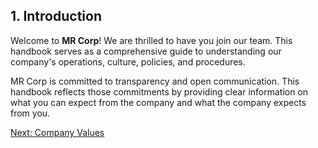 ## 1. Introduction

Welcome to **MR Corp**! We are thrilled to have you join our team. This handbook serves as a comprehensive guide to understanding our company's operations, culture, policies, and procedures.

MR Corp is committed to transparency and open communication. This handbook reflects those commitments by providing clear information on what you can expect from the company and what the company expects from you.

[Next: Company Values](/handbook/company-values/)